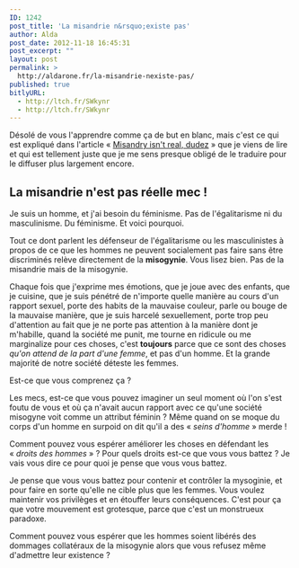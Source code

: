 ```yaml
---
ID: 1242
post_title: 'La misandrie n&rsquo;existe pas'
author: Alda
post_date: 2012-11-18 16:45:31
post_excerpt: ""
layout: post
permalink: >
  http://aldarone.fr/la-misandrie-nexiste-pas/
published: true
bitlyURL:
  - http://ltch.fr/SWkynr
  - http://ltch.fr/SWkynr
---
```

Désolé de vous l'apprendre comme ça de but en blanc, mais c'est ce qui est expliqué dans l'article « <a href="http://riotrite.tumblr.com/post/35869108510/misandry-isnt-real-dudez">Misandry isn't real, dudez</a> » que je viens de lire et qui est tellement juste que je me sens presque obligé de le traduire pour le diffuser plus largement encore.

<h2>La misandrie n'est pas réelle mec !</h2>

Je suis un homme, et j'ai besoin du féminisme. Pas de l'égalitarisme ni du masculinisme. Du féminisme. Et voici pourquoi.

Tout ce dont parlent les défenseur de l'égalitarisme ou les masculinistes à propos de ce que les hommes ne peuvent socialement pas faire sans être discriminés relève directement de la <strong>misogynie</strong>. Vous lisez bien. Pas de la misandrie mais de la misogynie.

Chaque fois que j'exprime mes émotions, que je joue avec des enfants, que je cuisine, que je suis pénétré de n'importe quelle manière au cours d'un rapport sexuel, porte des habits de la mauvaise couleur, parle ou bouge de la mauvaise manière, que je suis harcelé sexuellement, porte trop peu d'attention au fait que je ne porte pas attention à la manière dont je m'habille, quand la société me punit, me tourne en ridicule ou me marginalize pour ces choses, c'est <strong>toujours</strong> parce que ce sont des choses <em>qu'on attend de la part d'une femme</em>, et pas d'un homme. Et la grande majorité de notre société déteste les femmes.

Est-ce que vous comprenez ça ?

Les mecs, est-ce que vous pouvez imaginer un seul moment où l'on s'est foutu de vous et où ça n'avait aucun rapport avec ce qu'une société misogyne voit comme un attribut féminin ? Même quand on se moque du corps d'un homme en surpoid on dit qu'il a des « <em>seins d'homme</em> » merde !

Comment pouvez vous espérer améliorer les choses en défendant les « <em>droits des hommes</em> » ? Pour quels droits est-ce que vous vous battez ? Je vais vous dire ce pour quoi je pense que vous vous battez.

Je pense que vous vous battez pour contenir et contrôler la mysoginie, et pour faire en sorte qu'elle ne cible plus que les femmes. Vous voulez maintenir vos privilèges et en étouffer leurs conséquences. C'est pour ça que votre mouvement est grotesque, parce que c'est un monstrueux paradoxe.

Comment pouvez vous espérer que les hommes soient libérés des dommages collatéraux de la misogynie alors que vous refusez même d'admettre leur existence ?